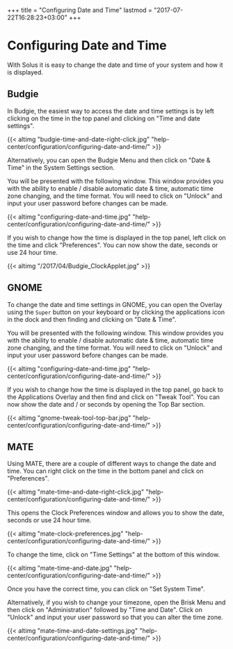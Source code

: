 +++
title = "Configuring Date and Time"
lastmod = "2017-07-22T16:28:23+03:00"
+++
# Configuring Date and Time

With Solus it is easy to change the date and time of your system and how it is displayed.

## Budgie

In Budgie, the easiest way to access the date and time settings is by left clicking on the time in the top panel and clicking on "Time and date settings".  

{{< altimg "budgie-time-and-date-right-click.jpg" "help-center/configuration/configuring-date-and-time/" >}}

Alternatively, you can open the Budgie Menu and then click on "Date & Time" in the System Settings section.

You will be presented with the following window. This window provides you with the ability to enable / disable automatic date & time, automatic time zone changing, and the time format.  You will need to click on "Unlock" and input your user password before changes can be made.

{{< altimg "configuring-date-and-time.jpg" "help-center/configuration/configuring-date-and-time/" >}}

If you wish to change how the time is displayed in the top panel, left click on the time and click "Preferences".  You can now show the date, seconds or use 24 hour time.

{{< altimg "/2017/04/Budgie_ClockApplet.jpg" >}}

## GNOME

To change the date and time settings in GNOME, you can open the Overlay using the `Super` button on your keyboard or by clicking the applications icon in the dock and then finding and clicking on "Date & Time".

You will be presented with the following window. This window provides you with the ability to enable / disable automatic date & time, automatic time zone changing, and the time format.  You will need to click on "Unlock" and input your user password before changes can be made.

{{< altimg "configuring-date-and-time.jpg" "help-center/configuration/configuring-date-and-time/" >}}

If you wish to change how the time is displayed in the top panel, go back to the Applications Overlay and then find and click on "Tweak Tool".  You can now show the date and / or seconds by opening the Top Bar section.

{{< altimg "gnome-tweak-tool-top-bar.jpg" "help-center/configuration/configuring-date-and-time/" >}}

## MATE

Using MATE, there are a couple of different ways to change the date and time.  You can right click on the time in the bottom panel and click on "Preferences".

{{< altimg "mate-time-and-date-right-click.jpg" "help-center/configuration/configuring-date-and-time/" >}}

This opens the Clock Preferences window and allows you to show the date, seconds or use 24 hour time.

{{< altimg "mate-clock-preferences.jpg" "help-center/configuration/configuring-date-and-time/" >}}

To change the time, click on "Time Settings" at the bottom of this window.

{{< altimg "mate-time-and-date.jpg" "help-center/configuration/configuring-date-and-time/" >}}

Once you have the correct time, you can click on "Set System Time".

Alternatively, if you wish to change your timezone, open the Brisk Menu and then click on "Administration" followed by "Time and Date".  Click on "Unlock" and input your user password so that you can alter the time zone.  

{{< altimg "mate-time-and-date-settings.jpg" "help-center/configuration/configuring-date-and-time/" >}}

